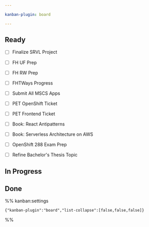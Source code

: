 ```yaml
---

kanban-plugin: board

---
```


## Ready

- [ ] Finalize SRVL Project
- [ ] FH UF Prep
- [ ] FH RW Prep
- [ ] FHTWays Progress
- [ ] Submit All MSCS Apps
- [ ] PET OpenShift Ticket
- [ ] PET Frontend Ticket
- [ ] Book: React Antipatterns
- [ ] Book: Serverless Architecture on AWS
- [ ] OpenShift 288 Exam Prep
- [ ] Refine Bachelor's Thesis Topic


## In Progress



## Done





%% kanban:settings
```
{"kanban-plugin":"board","list-collapse":[false,false,false]}
```
%%